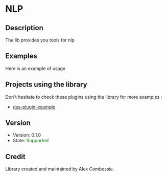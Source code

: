 # NLP

## Description

The lib provides you tools for nlp

## Examples

Here is an example of usage

## Projects using the library

Don't hesitate to check these plugins using the library for more examples :

- [dss-plugin-example](https://github.com/dataiku/dss-plugin-example)

## Version

- Version: 0.1.0
- State: <span style="color:green">Supported</span>

## Credit

Library created and maintained by Alex Combessie.